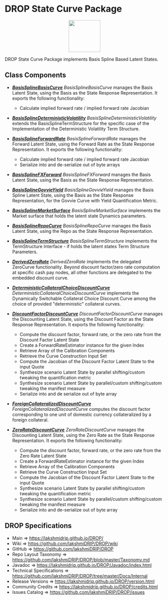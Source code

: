 # DROP State Curve Package

<p align="center"><img src="https://github.com/lakshmiDRIP/DROP/blob/master/DRIP_Logo.gif?raw=true" width="100"></p>

DROP State Curve Package implements Basis Spline Based Latent States.


## Class Components

 * [***BasisSplineBasisCurve***](https://github.com/lakshmiDRIP/DROP/tree/master/src/main/java/org/drip/state/curve/BasisSplineBasisCurve.java)
 <i>BasisSplineBasisCurve</i> manages the Basis Latent State, using the Basis as the State Response
 Representation. It exports the following functionality:
 	* Calculate implied forward rate / implied forward rate Jacobian

 * [***BasisSplineDeterministicVolatility***](https://github.com/lakshmiDRIP/DROP/tree/master/src/main/java/org/drip/state/curve/BasisSplineDeterministicVolatility.java)
 <i>BasisSplineDeterministicVolatility</i> extends the BasisSplineTermStructure for the specific case of the
 Implementation of the Deterministic Volatility Term Structure.

 * [***BasisSplineForwardRate***](https://github.com/lakshmiDRIP/DROP/tree/master/src/main/java/org/drip/state/curve/BasisSplineForwardRate.java)
 <i>BasisSplineForwardRate</i> manages the Forward Latent State, using the Forward Rate as the State Response
 Representation. It exports the following functionality:
 	* Calculate implied forward rate / implied forward rate Jacobian
 	* Serialize into and de-serialize out of byte arrays

 * [***BasisSplineFXForward***](https://github.com/lakshmiDRIP/DROP/tree/master/src/main/java/org/drip/state/curve/BasisSplineFXForward.java)
 <i>BasisSplineFXForward</i> manages the Basis Latent State, using the Basis as the State Response
 Representation.

 * [***BasisSplineGovvieYield***](https://github.com/lakshmiDRIP/DROP/tree/master/src/main/java/org/drip/state/curve/BasisSplineGovvieYield.java)
 <i>BasisSplineGovvieYield</i> manages the Basis Spline Latent State, using the Basis as the State Response
 Representation, for the Govvie Curve with Yield Quantification Metric.

 * [***BasisSplineMarketSurface***](https://github.com/lakshmiDRIP/DROP/tree/master/src/main/java/org/drip/state/curve/BasisSplineMarketSurface.java)
 <i>BasisSplineMarketSurface</i> implements the Market surface that holds the latent state Dynamics
 parameters.

 * [***BasisSplineRepoCurve***](https://github.com/lakshmiDRIP/DROP/tree/master/src/main/java/org/drip/state/curve/BasisSplineRepoCurve.java)
 <i>BasisSplineRepoCurve</i> manages the Basis Latent State, using the Repo as the State Response
 Representation.

 * [***BasisSplineTermStructure***](https://github.com/lakshmiDRIP/DROP/tree/master/src/main/java/org/drip/state/curve/BasisSplineTermStructure.java)
 <i>BasisSplineTermStructure</i> implements the TermStructure Interface - if holds the latent states Term
 Structure Parameters.

 * [***DerivedZeroRate***](https://github.com/lakshmiDRIP/DROP/tree/master/src/main/java/org/drip/state/curve/DerivedZeroRate.java)
 <i>DerivedZeroRate</i> implements the delegated ZeroCurve functionality. Beyond discount factor/zero rate
 computation at specific cash pay nodes, all other functions are delegated to the embedded discount curve.

 * [***DeterministicCollateralChoiceDiscountCurve***](https://github.com/lakshmiDRIP/DROP/tree/master/src/main/java/org/drip/state/curve/DeterministicCollateralChoiceDiscountCurve.java)
 <i>DeterministicCollateralChoiceDiscountCurve</i> implements the Dynamically Switchable Collateral Choice
 Discount Curve among the choice of provided "deterministic" collateral curves.

 * [***DiscountFactorDiscountCurve***](https://github.com/lakshmiDRIP/DROP/tree/master/src/main/java/org/drip/state/curve/DiscountFactorDiscountCurve.java)
 <i>DiscountFactorDiscountCurve</i> manages the Discounting Latent State, using the Discount Factor as the
 State Response Representation. It exports the following functionality:
 	* Compute the discount factor, forward rate, or the zero rate from the Discount Factor Latent State
 	* Create a ForwardRateEstimator instance for the given Index
 	* Retrieve Array of the Calibration Components
 	* Retrieve the Curve Construction Input Set
 	* Compute the Jacobian of the Discount Factor Latent State to the input Quote
 	* Synthesize scenario Latent State by parallel shifting/custom tweaking the quantification metric
 	* Synthesize scenario Latent State by parallel/custom shifting/custom tweaking the manifest measure
 	* Serialize into and de serialize out of byte array

 * [***ForeignCollateralizedDiscountCurve***](https://github.com/lakshmiDRIP/DROP/tree/master/src/main/java/org/drip/state/curve/ForeignCollateralizedDiscountCurve.java)
 <i>ForeignCollateralizedDiscountCurve</i> computes the discount factor corresponding to one unit of domestic
 currency collateralized by a foreign collateral.

 * [***ZeroRateDiscountCurve***](https://github.com/lakshmiDRIP/DROP/tree/master/src/main/java/org/drip/state/curve/ZeroRateDiscountCurve.java)
 <i>ZeroRateDiscountCurve</i> manages the Discounting Latent State, using the Zero Rate as the State Response
 Representation. It exports the following functionality:
 	* Compute the discount factor, forward rate, or the zero rate from the Zero Rate Latent State
 	* Create a ForwardRateEstimator instance for the given Index
 	* Retrieve Array of the Calibration Components
 	* Retrieve the Curve Construction Input Set
 	* Compute the Jacobian of the Discount Factor Latent State to the input Quote
 	* Synthesize scenario Latent State by parallel shifting/custom tweaking the quantification metric
 	* Synthesize scenario Latent State by parallel/custom shifting/custom tweaking the manifest measure
 	* Serialize into and de-serialize out of byte array


## DROP Specifications

 * Main                     => https://lakshmidrip.github.io/DROP/
 * Wiki                     => https://github.com/lakshmiDRIP/DROP/wiki
 * GitHub                   => https://github.com/lakshmiDRIP/DROP
 * Repo Layout Taxonomy     => https://github.com/lakshmiDRIP/DROP/blob/master/Taxonomy.md
 * Javadoc                  => https://lakshmidrip.github.io/DROP/Javadoc/index.html
 * Technical Specifications => https://github.com/lakshmiDRIP/DROP/tree/master/Docs/Internal
 * Release Versions         => https://lakshmidrip.github.io/DROP/version.html
 * Community Credits        => https://lakshmidrip.github.io/DROP/credits.html
 * Issues Catalog           => https://github.com/lakshmiDRIP/DROP/issues
